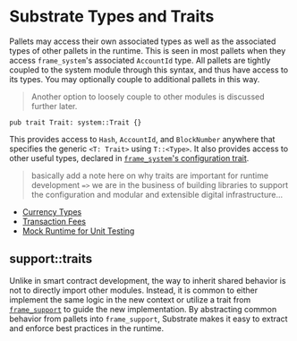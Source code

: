 # Substrate Types and Traits

Pallets may access their own associated types as well as the associated types of other pallets in the runtime. This is seen in most pallets when they access `frame_system`'s associated `AccountId` type. All pallets are tightly coupled to the system module through this syntax, and thus have access to its types. You may optionally couple to additional pallets in this way.

> Another option to loosely couple to other modules is discussed further later.

```rust, ignore
pub trait Trait: system::Trait {}
```

This provides access to `Hash`, `AccountId`, and `BlockNumber` anywhere that specifies the generic `<T: Trait>` using `T::<Type>`. It also provides access to other useful types, declared in [`frame_system`'s configuration trait](https://substrate.dev/rustdocs/master/frame_system/trait.Trait.html).

> basically add a note here on why traits are important for runtime development `=>` we are in the business of building libraries to support the configuration and modular and extensible digital infrastructure...

- [Currency Types](./currency.md)
- [Transaction Fees](./fees.md)
- [Mock Runtime for Unit Testing](./mock.md)

## support::traits

Unlike in smart contract development, the way to inherit shared behavior is not to directly import other modules. Instead, it is common to either implement the same logic in the new context or utilize a trait from [`frame_support`](https://substrate.dev/rustdocs/master/frame_support/index.html) to guide the new implementation. By abstracting common behavior from pallets into `frame_support`, Substrate makes it easy to extract and enforce best practices in the runtime.
